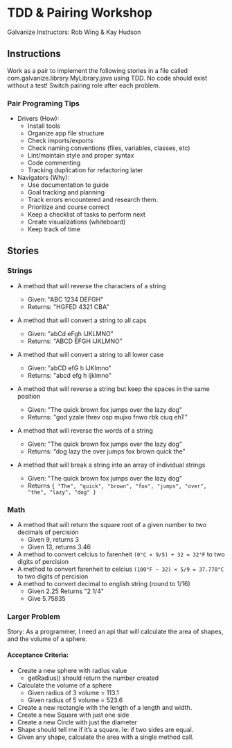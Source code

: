 # TDD & Pairing Workshop
Galvanize Instructors: Rob Wing & Kay Hudson  

## Instructions
Work as a pair to implement the following stories in a file called com.galvanize.library.MyLibrary.java using TDD.  No code should exist without a test! Switch pairing role after each problem. 

### Pair Programing Tips
* Drivers (How): 
    * Install tools
    * Organize app file structure
    * Check imports/exports
    * Check naming conventions (files, variables, classes, etc)
    * Lint/maintain style and proper syntax
    * Code commenting
    * Tracking duplication for refactoring later
* Navigators (Why):
    * Use documentation to guide
    * Goal tracking and planning
    * Track errors encountered and research them.
    * Prioritize and course correct
    * Keep a checklist of tasks to perform next
    * Create visualizations (whiteboard)
    * Keep track of time

## Stories
### Strings
* A method that will reverse the characters of a string
  * Given: "ABC 1234 DEFGH" 
  * Returns: "HGFED 4321 CBA"
* A method that will convert a string to all caps
  * Given: "abCd eFgh IJKLMNO"
  * Returns: "ABCD EFGH IJKLMNO"
* A method that will convert a string to all lower case
  * Given: "abCD efG h IJKlmno"
  * Returns:  "abcd efg h ijklmno"
  
* A method that will reverse a string but keep the spaces in the same position
  * Given: "The quick brown fox jumps over the lazy dog"
  * Returns:  "god yzale threv osp mujxo fnwo rbk ciuq ehT"
  
* A method that will reverse the words of a string
  * Given: "The quick brown fox jumps over the lazy dog"
  * Returns: “dog lazy the over jumps fox brown quick the”

* A method that will break a string into an array of individual strings
  * Given: "The quick brown fox jumps over the lazy dog"
  * Returns `{ "The", "quick", "brown", "fox", "jumps", "over", "the", "lazy", "dog" }`
  
### Math
* A method that will return the square root of a given number to two decimals of percision
  * Given 9, returns 3
  * Given 13, returns 3.46
* A method to convert celcius to farenheit `(0°C × 9/5) + 32 = 32°F` to two digits of percision
* A method to convert farenheit to celcius `(100°F − 32) × 5/9 = 37.778°C` to two digits of percision
* A method to convert decimal to english string (round to 1/16)
  * Given 2.25 Returns  "2 1/4"
  * Give 5.75835
  
### Larger Problem
Story: As a programmer, I need an api that will calculate the area of shapes, and the volume of a sphere.
#### Acceptance Criteria:
* Create a new sphere with radius value
  * getRadius() should return the number created
* Calculate the volume of a sphere
  * Given radius of 3 volume = 113.1
  * Given radius of 5 volume = 523.6
* Create a new rectangle with the length of a length and width.
* Create a new Square with just one side
* Create a new Circle with just the diameter
* Shape should tell me if it’s a square.  Ie: if two sides are equal.
* Given any shape, calculate the area with a single method call.


